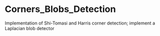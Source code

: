 # Corners_Blobs_Detection
Implementation of  Shi-Tomasi and Harris corner detection; implement a Laplacian blob detector

